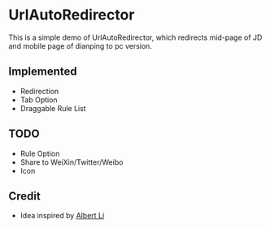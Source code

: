 # UrlAutoRedirector

This is a simple demo of UrlAutoRedirector, which redirects mid-page of JD and mobile page of dianping to pc version.

## Implemented

* Redirection
* Tab Option
* Draggable Rule List

## TODO

* Rule Option
* Share to WeiXin/Twitter/Weibo
* Icon

## Credit

* Idea inspired by [Albert Li](https://github.com/lzb)

